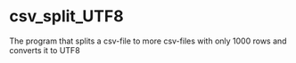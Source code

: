 # csv_split_UTF8
The program that splits a csv-file to more csv-files with only 1000 rows and converts it to UTF8
